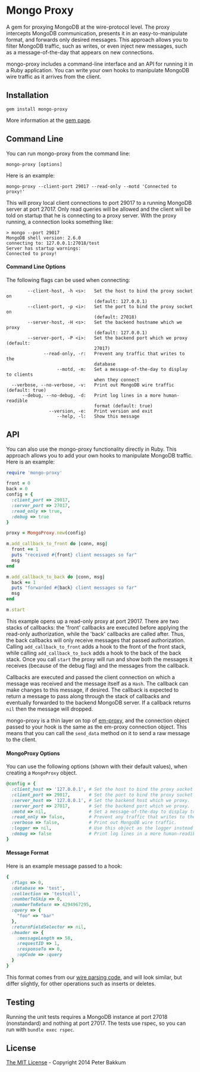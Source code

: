 Mongo Proxy
===========

A gem for proxying MongoDB at the wire-protocol level. The proxy intercepts MongoDB communication, presents it in an easy-to-manipulate format, and forwards only desired messages. This approach allows you to filter MongoDB traffic, such as writes, or even inject new messages, such as a message-of-the-day that appears on new connections.

mongo-proxy includes a command-line interface and an API for running it in a Ruby application. You can write your own hooks to manipulate MongoDB wire traffic as it arrives from the client.

Installation
------------

`gem install mongo-proxy`

More information at the [gem page](http://rubygems.org/gems/mongo-proxy).

Command Line
------------

You can run mongo-proxy from the command line:

`mongo-proxy [options]`

Here is an example:

`mongo-proxy --client-port 29017 --read-only --motd 'Connected to proxy!'`

This will proxy local client connections to port 29017 to a running MongoDB server at port 27017. Only read queries will be allowed and the client will be told on startup that he is connecting to a proxy server. With the proxy running, a connection looks something like:

```
> mongo --port 29017
MongoDB shell version: 2.6.0
connecting to: 127.0.0.1:27018/test
Server has startup warnings:
Connected to proxy!
```

#### Command Line Options

The following flags can be used when connecting:
```
        --client-host, -h <s>:   Set the host to bind the proxy socket on
                                 (default: 127.0.0.1)
        --client-port, -p <i>:   Set the port to bind the proxy socket on
                                 (default: 27018)
        --server-host, -H <s>:   Set the backend hostname which we proxy
                                 (default: 127.0.0.1)
        --server-port, -P <i>:   Set the backend port which we proxy (default:
                                 27017)
              --read-only, -r:   Prevent any traffic that writes to the
                                 database
                   --motd, -m:   Set a message-of-the-day to display to clients
                                 when they connect
  --verbose, --no-verbose, -v:   Print out MongoDB wire traffic (default: true)
      --debug, --no-debug, -d:   Print log lines in a more human-readible
                                 format (default: true)
                --version, -e:   Print version and exit
                   --help, -l:   Show this message

```

API
---

You can also use the mongo-proxy functionality directly in Ruby. This approach allows you to add your own hooks to manipulate MongoDB traffic. Here is an example:

```ruby
require 'mongo-proxy'

front = 0
back = 0
config = {
  :client_port => 29017,
  :server_port => 27017,
  :read_only => true,
  :debug => true
}

proxy = MongoProxy.new(config)

m.add_callback_to_front do |conn, msg|
  front += 1
  puts "received #{front} client messages so far"
  msg
end

m.add_callback_to_back do |conn, msg|
  back += 1
  puts "forwarded #{back} client messages so far"
  msg
end

m.start
```

This example opens up a read-only proxy at port 29017. There are two stacks of callbacks: the 'front' callbacks are executed before applying the read-only authorization, while the 'back' callbacks are called after. Thus, the back callbacks will only receive messages that passed authorization. Calling `add_callback_to_front` adds a hook to the front of the front stack, while calling `add_callback_to_back` adds a hook to the back of the back stack. Once you call `start` the proxy will run and show both the messages it receives (because of the debug flag) and the messages from the callback.

Callbacks are executed and passed the client connection on which a message was received and the message itself as a `Hash`. The callback can make changes to this message, if desired. The callback is expected to return a message to pass along through the stack of callbacks and eventually forwarded to the backend MongoDB server. If a callback returns `nil` then the message will dropped.

mongo-proxy is a thin layer on top of [em-proxy](https://github.com/igrigorik/em-proxy), and the connection object passed to your hook is the same as the em-proxy connection object. This means that you can call the `send_data` method on it to send a raw message to the client.

#### MongoProxy Options

You can use the following options (shown with their default values), when creating a `MongoProxy` object.

```ruby
@config = {
  :client_host => '127.0.0.1', # Set the host to bind the proxy socket on.
  :client_port => 29017,       # Set the port to bind the proxy socket on.
  :server_host => '127.0.0.1', # Set the backend host which we proxy.
  :server_port => 27017,       # Set the backend port which we proxy.
  :motd => nil,                # Set a message-of-the-day to display to clients when they connect. nil for none.
  :read_only => false,         # Prevent any traffic that writes to the database.                                 
  :verbose => false,           # Print out MongoDB wire traffic.
  :logger => nil,              # Use this object as the logger instead of creating one.
  :debug => false              # Print log lines in a more human-readible format.
} 
```

#### Message Format

Here is an example message passed to a hook:
```ruby
{
  :flags => 0,
  :database => 'test',
  :collection => 'testcoll',
  :numberToSkip => 0,
  :numberToReturn => 4294967295,
  :query => {
    "foo" => "bar"
  },
  :returnFieldSelector => nil,
  :header => {
    :messageLength => 58,
    :requestID => 1,
    :responseTo => 0,
    :opCode => :query
  }
}
```

This format comes from our [wire parsing code](lib/mongo-proxy/wire.rb), and will look similar, but differ slightly, for other operations such as inserts or deletes.

Testing
-------

Running the unit tests requires a MongoDB instance at port 27018 (nonstandard) and nothing at port 27017. The tests use rspec, so you can run with `bundle exec rspec`.

License
-------

[The MIT License](LICENSE.md) - Copyright 2014 Peter Bakkum
